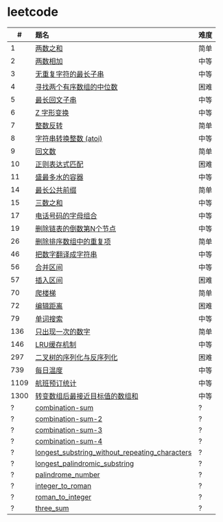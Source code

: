 # leetcode

| #    | 题名                                                                                                     | 难度 |
| ---- | :------------------------------------------------------------------------------------------------------- | ---- |
| 1    | [两数之和](docs/two_sum.md)                                                                              | 简单 |
| 2    | [两数相加](docs/add_two_numbers.md)                                                                      | 中等 |
| 3    | [无重复字符的最长子串](docs/length_of_longest_substring.md)                                              | 中等 |
| 4    | [寻找两个有序数组的中位数](docs/find_median_sorted_arrays.md)                                            | 困难 |
| 5    | [最长回文子串](docs/longest_palindrome.md)                                                               | 中等 |
| 6    | [Z 字形变换](docs/zigzag-conversion.md)                                                                  | 中等 |
| 7    | [整数反转](docs/reverse-integer.md)                                                                      | 简单 |
| 8    | [字符串转换整数 (atoi)](docs/string_to_integer_atoi.md)                                                  | 中等 |
| 9    | [回文数](docs/no_0009_palindrome_number.md)                                                              | 简单 |
| 10   | [正则表达式匹配](docs/no_0010_regular_expression_matching.md)                                            | 困难 |
| 11   | [盛最多水的容器](docs/no_0011_container_with_most_water.md)                                              | 中等 |
| 14   | [最长公共前缀](docs/no_0014_longest_common_prefix.md)                                                    | 简单 |
| 15   | [三数之和](docs/no_0015_three_sum.md)                                                                    | 中等 |
| 17   | [电话号码的字母组合](docs/no_0017_letter_combinations_of_a_phone_number.md)                              | 中等 |
| 19   | [删除链表的倒数第N个节点](docs/no_0019_remove_nth_node_from_end_of_list.md)                              | 中等 |
| 26   | [删除排序数组中的重复项](docs/no_0026_remove_duplicates_from_sorted_array.md)                            | 简单 |
| 46   | [把数字翻译成字符串](docs/no_0046_ba-shu-zi-fan-yi-cheng-zi-fu-chuan-lcof.md)                            | 中等 |
| 56   | [合并区间](docs/merge-intervals.md)                                                                      | 中等 |
| 57   | [插入区间](docs/insert-interval.md)                                                                      | 困难 |
| 70   | [爬楼梯](docs/no_0070_climbing-stairs.md)                                                                | 简单 |
| 72   | [编辑距离](docs/no_0072_edit_distance.md)                                                                | 困难 |
| 79   | [单词搜索](docs/no_0079_word_search.md)                                                                  | 中等 |
| 136  | [只出现一次的数字](docs/no_0136_single_number.md)                                                        | 简单 |
| 146  | [LRU缓存机制](docs/no_0146_lru_cache.md)                                                                 | 中等 |
| 297  | [二叉树的序列化与反序列化](docs/no_0297_serialize_and_deserialize_binary_tree.md)                        | 困难 |
| 739  | [每日温度](docs/no_0739_daily_temperatures.md)                                                           | 中等 |
| 1109 | [航班预订统计](docs/no_1109_corporate_flight_bookings.md)                                                | 中等 |
| 1300 | [转变数组后最接近目标值的数组和](docs/no_1300_sum_of_mutated_array_closest_to_target.md)                 | 中等 |
| ?    | [combination-sum](docs/combination_sum.md)                                                               | ?    |
| ?    | [combination-sum-2](docs/combination_sum_2.md)                                                           | ?    |
| ?    | [combination-sum-3](docs/combination_sum_3.md)                                                           | ?    |
| ?    | [combination-sum-4](docs/combination_sum_4.md)                                                           | ?    |
| ?    | [longest_substring_without_repeating_characters](docs/longest_substring_without_repeating_characters.md) | ?    |
| ?    | [longest_palindromic_substring](docs/longest_palindromic_substring.md)                                   | ?    |
| ?    | [palindrome_number](docs/palindrome_number.md)                                                           | ?    |
| ?    | [integer_to_roman](docs/integer_to_roman.md)                                                             | ?    |
| ?    | [roman_to_integer](docs/roman_to_integer.md)                                                             | ?    |
| ?    | [three_sum](docs/three_sum.md)                                                                           | ?    |